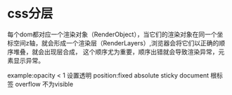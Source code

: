 # css分层

每个dom都对应一个渲染对象（RenderObject），当它们的渲染对象在同一个坐标空间z轴，就会形成一个渲染层（RenderLayers）,浏览器会将它们以正确的顺序堆叠，就会出现层合成，
这个顺序尤为重要，顺序出错就会导致渲染异常，元素显示异常。

example:opacity < 1   设置透明
        position:fixed absolute sticky 
        document 根标签
        overflow 不为visible